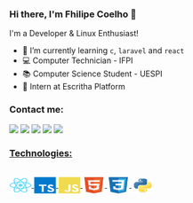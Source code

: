 <!-- List of Websites -->
[gmail]: mailto:fhilipecoelho.dev@gmail.com
[reddit]: https://www.reddit.com/user/FhilipeCrash
[twitter]: https://www.twitter.com/fhilipecrash
[linkedin]: https://www.linkedin.com/in/fhilipecoelho/
[github]: https://www.github.com/fhilipecrash

### Hi there, I'm Fhilipe Coelho 👋

I'm a Developer & Linux Enthusiast!
- 🌱 I’m currently learning `c`, `laravel` and `react`
- 💻 Computer Technician - IFPI
- 📚 Computer Science Student - UESPI
- 👔 Intern at Escritha Platform
<!--
<div>
  <img height="150em" alt="FhilipeCrash's Github Stats" src="https://github-readme-stats.vercel.app/api?username=fhilipecrash&show_icons=true&include_all_commits=true&hide_border=true&theme=github_dark&hide_rank=true">
  <img height="150em" alt="FhilipeCrash's Github Languages" src="https://github-readme-stats.vercel.app/api/top-langs/?username=fhilipecrash&layout=compact&theme=github_dark&hide_border=true&langs_count=6">
</div>
-->
### Contact me:

<div>
  <a href=mailto:fhilipecoelho.dev@gmail.com target="_blank"><img src="https://img.shields.io/badge/Gmail-D14836?style=for-the-badge&logo=gmail&logoColor=white" target="_blank"></a>
  <a href="https://www.reddit.com/user/FhilipeCrash" target="_blank"><img src="https://img.shields.io/badge/Reddit-FF4500?style=for-the-badge&logo=reddit&logoColor=white" target="_blank"></a>
  <a href="https://www.twitter.com/fhilipecrash" target="_blank"><img src="https://img.shields.io/badge/Twitter-1DA1F2?style=for-the-badge&logo=twitter&logoColor=white" target="_blank"></a>
  <a href="https://www.linkedin.com/in/fhilipecoelho/" target="_blank"><img src="https://img.shields.io/badge/LinkedIn-0077B5?style=for-the-badge&logo=linkedin&logoColor=white" target="_blank"></a>
  <a href="https://wa.me/5586988818685"><img src="https://img.shields.io/badge/WhatsApp-25D366?style=for-the-badge&logo=whatsapp&logoColor=white">
</div>

### Technologies:

<div style="display: inline_block"><br>
  <img align="center" alt="Fhilipe-React" height="30" width="40" src="https://raw.githubusercontent.com/devicons/devicon/master/icons/react/react-original.svg">
  <img align="center" alt="Fhilipe-Ts" height="30" width="40" src="https://raw.githubusercontent.com/devicons/devicon/master/icons/typescript/typescript-plain.svg">
  <img align="center" alt="Fhilipe-Js" height="30" width="40" src="https://raw.githubusercontent.com/devicons/devicon/master/icons/javascript/javascript-plain.svg">
  <img align="center" alt="Fhilipe-HTML" height="30" width="40" src="https://raw.githubusercontent.com/devicons/devicon/master/icons/html5/html5-original.svg">
  <img align="center" alt="Fhilipe-CSS" height="30" width="40" src="https://raw.githubusercontent.com/devicons/devicon/master/icons/css3/css3-original.svg">
  <img align="center" alt="Fhilipe-Python" height="30" width="40" src="https://raw.githubusercontent.com/devicons/devicon/master/icons/python/python-original.svg">
  <!-- <img align="center" alt="Fhilipe-Csharp" height="30" width="40" src="https://raw.githubusercontent.com/devicons/devicon/master/icons/csharp/csharp-original.svg"> -->
</div>

<br />
